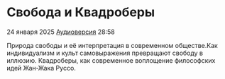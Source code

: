 # Свобода и Квадроберы

24 января 2025 [Аудиоверсия](https://paradoks-pinkera-pilotnyy-vypusk.simplecast.com/episodes/freedom-and-quadrobers) 28:58

Природа свободы и её интерпретация в современном обществе.Как индивидуализм и культ самовыражения превращают свободу в иллюзию.
Квадроберы, как современное воплощение философских идей Жан-Жака Руссо.
